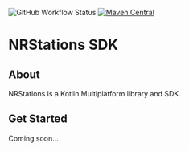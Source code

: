![GitHub Workflow Status](https://img.shields.io/github/workflow/status/IntSoftDev/NRStationsKMP/NRStations-Android)
[![Maven Central](https://img.shields.io/maven-central/v/com.intsoftdev/nrstations?label=Maven%20Central)](https://search.maven.org/artifact/com.intsoftdev/nrstations)

# NRStations SDK

## About

NRStations is a Kotlin Multiplatform library and SDK.

## Get Started

Coming soon...
